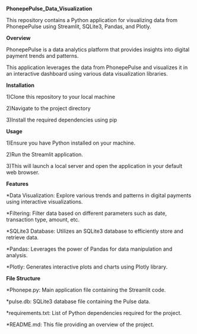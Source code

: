 **PhonepePulse_Data_Visualization**

This repository contains a Python application for visualizing data from PhonepePulse using Streamlit, SQLite3, Pandas, and Plotly.

**Overview**

PhonepePulse is a data analytics platform that provides insights into digital payment trends and patterns. 

This application leverages the data from PhonepePulse and visualizes it in an interactive dashboard using various data visualization libraries.

**Installation**

1)Clone this repository to your local machine

2)Navigate to the project directory

3)Install the required dependencies using pip

**Usage**

1)Ensure you have Python installed on your machine.

2)Run the Streamlit application.

3)This will launch a local server and open the application in your default web browser.

**Features**

*Data Visualization: Explore various trends and patterns in digital payments using interactive visualizations.

*Filtering: Filter data based on different parameters such as date, transaction type, amount, etc.

*SQLite3 Database: Utilizes an SQLite3 database to efficiently store and retrieve data.

*Pandas: Leverages the power of Pandas for data manipulation and analysis.

*Plotly: Generates interactive plots and charts using Plotly library.

**File Structure**

*Phonepe.py: Main application file containing the Streamlit code.

*pulse.db: SQLite3 database file containing the Pulse data.

*requirements.txt: List of Python dependencies required for the project.

*README.md: This file providing an overview of the project.
